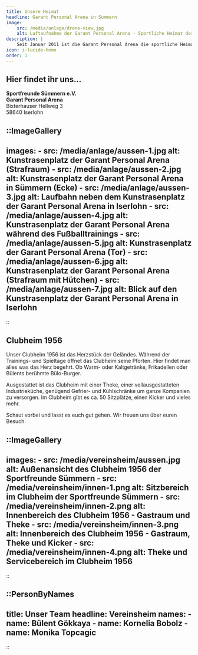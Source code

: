 ```yaml
---
title: Unsere Heimat
headline: Garant Personal Arena in Sümmern
image:
    src: /media/anlage/drone-view.jpg
    alt: Luftaufnahme der Garant Personal Arena - Sportliche Heimat der Sportfreunde Sümmern
description: |
    Seit Januar 2011 ist die Garant Personal Arena die sportliche Heimat der Sportfreunde Sümmern. Neben dem Kunstrasenplatz, finden Sportbegeisterte ein Beachvolleyballfeld, zwei Beachsoccerfelder und einen Mini-Kunstrasenplatz vor. Unser Fußballplatz ist im Fußballkreis Iserlohn zentral gelegen und so schnell aus Iserlohn, Menden und Hemer erreichbar.
icon: i-lucide-home
order: 1
---
```


## Hier findet ihr uns...

**Sportfreunde Sümmern e.V.**<br>
**Garant Personal Arena**<br>
Bixterhauser Hellweg 3<br>
58640 Iserlohn

::ImageGallery
---
images:
    - src: /media/anlage/aussen-1.jpg
      alt: Kunstrasenplatz der Garant Personal Arena (Strafraum)
    - src: /media/anlage/aussen-2.jpg
      alt: Kunstrasenplatz der Garant Personal Arena in Sümmern (Ecke)
    - src: /media/anlage/aussen-3.jpg
      alt: Laufbahn neben dem Kunstrasenplatz der Garant Personal Arena in Iserlohn
    - src: /media/anlage/aussen-4.jpg
      alt: Kunstrasenplatz der Garant Personal Arena während des Fußballtrainings
    - src: /media/anlage/aussen-5.jpg
      alt: Kunstrasenplatz der Garant Personal Arena (Tor)
    - src: /media/anlage/aussen-6.jpg
      alt: Kunstrasenplatz der Garant Personal Arena (Strafraum mit Hütchen)
    - src: /media/anlage/aussen-7.jpg
      alt: Blick auf den Kunstrasenplatz der Garant Personal Arena in Iserlohn
---
::




## Clubheim 1956

Unser Clubheim 1956 ist das Herzstück der Geländes. Während der Trainings- und Spieltage öffnet das Clubheim seine Pforten. Hier findet man alles was das Herz begehrt. Ob Warm- oder Kaltgetränke, Frikadellen oder Bülents berühmte Bülo-Burger.

Ausgestattet ist das Clubheim mit einer Theke, einer vollausgestatteten Industrieküche, genügend Gefrier- und Kühlschränke um ganze Kompanien zu versorgen. Im Clubheim gibt es ca. 50 Sitzplätze, einen Kicker und vieles mehr.

Schaut vorbei und lasst es euch gut gehen. Wir freuen uns über euren Besuch.

::ImageGallery
---
images:
    - src: /media/vereinsheim/aussen.jpg
      alt: Außenansicht des Clubheim 1956 der Sportfreunde Sümmern
    - src: /media/vereinsheim/innen-1.png
      alt: Sitzbereich im Clubheim der Sportfreunde Sümmern
    - src: /media/vereinsheim/innen-2.png
      alt: Innenbereich des Clubheim 1956 - Gastraum und Theke
    - src: /media/vereinsheim/innen-3.png
      alt: Innenbereich des Clubheim 1956 - Gastraum, Theke und Kicker
    - src: /media/vereinsheim/innen-4.png
      alt: Theke und Servicebereich im Clubheim 1956
---
::

::PersonByNames
---
title: Unser Team
headline: Vereinsheim
names:
    - name: Bülent Gökkaya
    - name: Kornelia Bobolz
    - name: Monika Topcagic
---
::



